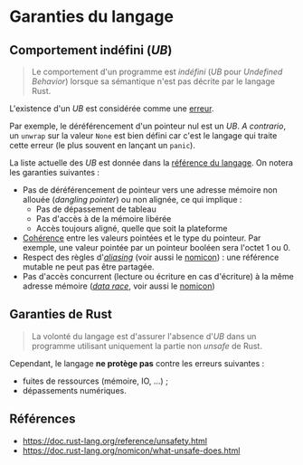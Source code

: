 # Garanties du langage

## Comportement indéfini (*UB*)

> Le comportement d'un programme est *indéfini* (*UB* pour *Undefined Behavior*) lorsque sa sémantique n'est
> pas décrite par le langage Rust.

L'existence d'un *UB* est considérée comme une [erreur](https://doc.rust-lang.org/reference/behavior-considered-undefined.html#r-undefined.general).

Par exemple, le déréférencement d'un pointeur nul est un *UB*. *A contrario*, un
`unwrap` sur la valeur `None` est bien défini car c'est le langage qui traite
cette erreur (le plus souvent en lançant un `panic`).

La liste actuelle des *UB* est donnée dans la [référence du langage](https://doc.rust-lang.org/reference/behavior-considered-undefined.html).
On notera les garanties suivantes :

* Pas de déréférencement de pointeur vers une adresse mémoire non allouée
  (*dangling pointer*) ou non alignée, ce qui implique :
  * Pas de dépassement de tableau
  * Pas d'accès à de la mémoire libérée
  * Accès toujours aligné, quelle que soit la plateforme
* [Cohérence](https://doc.rust-lang.org/reference/behavior-considered-undefined.html#r-undefined.invalid)
  entre les valeurs pointées et le type du pointeur. Par exemple, une valeur
  pointée par un pointeur booléen sera l'octet 1 ou 0.
* Respect des règles
  d'[*aliasing*](https://doc.rust-lang.org/reference/behavior-considered-undefined.html#r-undefined.alias)
  (voir aussi le [nomicon](https://doc.rust-lang.org/nomicon/aliasing.html)) :
  une référence mutable ne peut pas être partagée.
* Pas d'accès concurrent (lecture ou écriture en cas d'écriture) à la même adresse mémoire
  ([*data race*](https://doc.rust-lang.org/reference/behavior-considered-undefined.html#r-undefined.race),
  voir aussi le [nomicon](https://doc.rust-lang.org/nomicon/races.html))

## Garanties de Rust

> La volonté du langage est d'assurer l'absence d'*UB* dans un programme utilisant uniquement la partie non *unsafe* de Rust.

Cependant, le langage **ne protège pas** contre les erreurs suivantes :

* fuites de ressources (mémoire, IO, ...) ;
* dépassements numériques.

## Références

* <https://doc.rust-lang.org/reference/unsafety.html>
* <https://doc.rust-lang.org/nomicon/what-unsafe-does.html>
<!-- * https://github.com/ANSSI-FR/rust-guide/pull/3 -->
